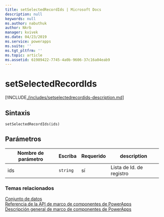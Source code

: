 ```yaml
---
title: setSelectedRecordIds | Microsoft Docs
description: null
keywords: null
ms.author: nabuthuk
author: Nkrb
manager: kvivek
ms.date: 04/23/2019
ms.service: powerapps
ms.suite: ''
ms.tgt_pltfrm: ''
ms.topic: article
ms.assetid: 61989422-7745-4a0b-9606-37c16a04eab9
---
```


# <a name="setselectedrecordids"></a>setSelectedRecordIds

[!INCLUDE[./includes/setselectedrecordids-description.md](./includes/setselectedrecordids-description.md)]

## <a name="syntax"></a>Sintaxis

`setSelectedRecordIds(ids)`

## <a name="parameters"></a>Parámetros

|Nombre de parámetro|Escriba|Requerido|description|
|----|----|----|----|
|ids|`string`|sí|Lista de Id. de registro|


### <a name="related-topics"></a>Temas relacionados

[Conjunto de datos](../dataset.md)<br/>
[Referencia de la API de marco de componentes de PowerApps](../../reference/index.md)<br/>
[Descripción general de marco de componentes de PowerApps](../../overview.md)